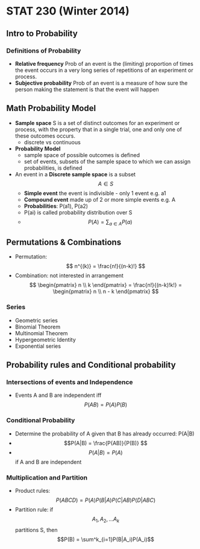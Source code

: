 # STAT 230 (Winter 2014)

## Intro to Probability
### Definitions of Probability
- **Relative frequency** Prob of an event is the (limiting) proportion of times the event occurs in a very long series of repetitions of an experiment or process.
- **Subjective probability** Prob of an event is a measure of how sure the person making the statement is that the event will happen

## Math Probability Model
- **Sample space** S is a set of distinct outcomes for an experiment or process, with the property that in a single trial, one and only one of these outcomes occurs.
	- discrete vs continuous
- **Probability Model** 
	- sample space of possible outcomes is defined
	- set of events, subsets of the sample space to which we can assign probabilities, is defined
- An event in a **Discrete sample space** is a subset $$A \in S$$ 
	- **Simple event** the event is indivisible - only 1 event e.g. a1
	- **Compound event** made up of 2 or more simple events e.g. A
	- **Probabilities**: P(a1), P(a2)
	- P(ai) is called probability distribution over S
	- $$ P(A) = \sum_{a \in A}P(a)$$


## Permutations & Combinations
- Permutation: $$ n^{(k)} = \frac{n!}{(n-k)!} $$
- Combination: not interested in arrangement $$ \begin{pmatrix} n \\ k \end{pmatrix} = \frac{n!}{(n-k)!k!} = \begin{pmatrix} n \\ n - k \end{pmatrix} $$

### Series
- Geometric series
- Binomial Theorem
- Multinomial Theorem
- Hypergeometric Identity
- Exponential series

## Probability rules and Conditional probability
### Intersections of events and Independence
- Events A and B are independent iff $$P(AB) = P(A)P(B)$$

### Conditional Probability
- Determine the probability of A given that B has already occurred: P(A|B)
- $$P(A|B) = \frac{P(AB)}{P(B)} $$
- $$P(A|B) = P(A)$$ if A and B are independent

### Multiplication and Partition
- Product rules: $$P(ABCD) = P(A)P(B|A)P(C|AB)P(D|ABC)$$
- Partition rule: if $$A_1, A_2, ... A_k $$ partitions S, then $$P(B) = \sum^k_{i=1}P(B|A_i)P(A_i)$$

